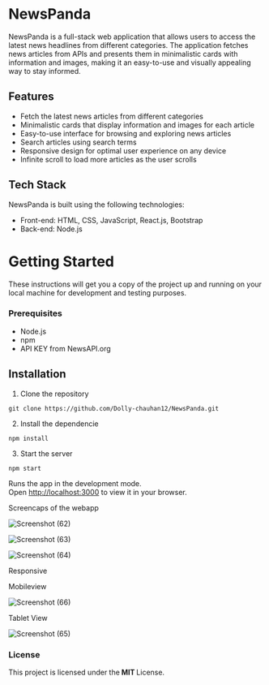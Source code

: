 # NewsPanda

NewsPanda is a full-stack web application that allows users to access the latest news headlines from different categories. The application fetches news articles from APIs and presents them in minimalistic cards with information and images, making it an easy-to-use and visually appealing way to stay informed.

## Features

- Fetch the latest news articles from different categories
- Minimalistic cards that display information and images for each article
- Easy-to-use interface for browsing and exploring news articles
- Search articles using search terms
- Responsive design for optimal user experience on any device
- Infinite scroll to load more articles as the user scrolls

## Tech Stack 

NewsPanda is built using the following technologies:

- Front-end: HTML, CSS, JavaScript, React.js, Bootstrap
- Back-end: Node.js

# Getting Started 

These instructions will get you a copy of the project up and running on your local machine for development and testing purposes.

### Prerequisites
 - Node.js
 - npm
 - API KEY from NewsAPI.org

## Installation

1. Clone the repository

`git clone https://github.com/Dolly-chauhan12/NewsPanda.git`

2. Install the dependencie

`npm install`

3. Start the server

`npm start`

Runs the app in the development mode.\
Open [http://localhost:3000](http://localhost:3000) to view it in your browser.



Screencaps of the webapp 


![Screenshot (62)](https://user-images.githubusercontent.com/77195565/215499757-acaf7686-fb24-41b6-897e-5175a8690f30.png)


![Screenshot (63)](https://user-images.githubusercontent.com/77195565/215499801-2a94cd7f-ff30-486c-b191-9782eaa707f1.png)


![Screenshot (64)](https://user-images.githubusercontent.com/77195565/215499825-fd6e9311-d6cf-4caf-b3e0-c56a526d0d4f.png)


Responsive

Mobileview


![Screenshot (66)](https://user-images.githubusercontent.com/77195565/215499905-3528437b-4877-4314-a4ba-be2c4f9b3601.png)


Tablet View


![Screenshot (65)](https://user-images.githubusercontent.com/77195565/215499943-fe1b479f-5521-4e2c-9ddd-d2b63bce7a97.png)



### License

This project is licensed under the<b> MIT </b>License.


